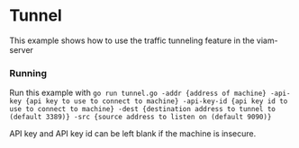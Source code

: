 # Tunnel
This example shows how to use the traffic tunneling feature in the viam-server


### Running
Run this example with `go run tunnel.go -addr {address of machine} -api-key {api key to use to connect to machine} -api-key-id {api key id to use to connect to machine} -dest {destination address to tunnel to (default 3389)} -src {source address to listen on (default 9090)}`

API key and API key id can be left blank if the machine is insecure.
